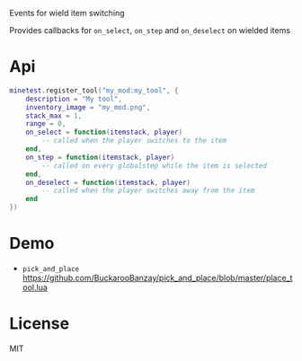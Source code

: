 Events for wield item switching

Provides callbacks for `on_select`, `on_step` and `on_deselect` on wielded items

# Api

```lua
minetest.register_tool("my_mod:my_tool", {
    description = "My tool",
    inventory_image = "my_mod.png",
    stack_max = 1,
    range = 0,
    on_select = function(itemstack, player)
        -- called when the player switches to the item
    end,
    on_step = function(itemstack, player)
        -- called on every globalstep while the item is selected
    end,
    on_deselect = function(itemstack, player)
        -- called when the player switches away from the item
    end
})
```

# Demo

* `pick_and_place` https://github.com/BuckarooBanzay/pick_and_place/blob/master/place_tool.lua

# License

MIT
